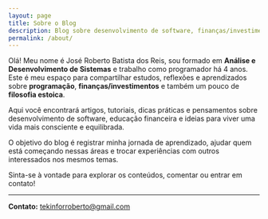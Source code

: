 ```yaml
---
layout: page
title: Sobre o Blog
description: Blog sobre desenvolvimento de software, finanças/investimentos e filosofia estoica. Programador com 4 anos de experiência, formado em Análise e Desenvolvimento de Sistemas.
permalink: /about/
---
```


Olá! Meu nome é José Roberto Batista dos Reis, sou formado em **Análise e Desenvolvimento de Sistemas** e trabalho como programador há 4 anos. Este é meu espaço para compartilhar estudos, reflexões e aprendizados sobre **programação**, **finanças/investimentos** e também um pouco de **filosofia estoica**.

Aqui você encontrará artigos, tutoriais, dicas práticas e pensamentos sobre desenvolvimento de software, educação financeira e ideias para viver uma vida mais consciente e equilibrada.

O objetivo do blog é registrar minha jornada de aprendizado, ajudar quem está começando nessas áreas e trocar experiências com outros interessados nos mesmos temas.

Sinta-se à vontade para explorar os conteúdos, comentar ou entrar em contato!

---
**Contato:** tekinforroberto@gmail.com